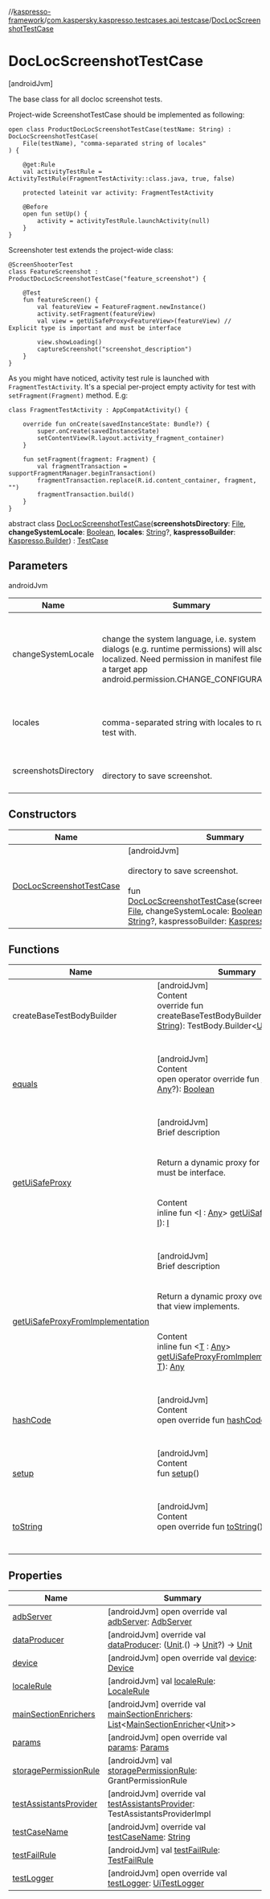 //[kaspresso-framework](../../index.md)/[com.kaspersky.kaspresso.testcases.api.testcase](../index.md)/[DocLocScreenshotTestCase](index.md)



# DocLocScreenshotTestCase  
 [androidJvm] 



The base class for all docloc screenshot tests.



Project-wide ScreenshotTestCase should be implemented as following:

    open class ProductDocLocScreenshotTestCase(testName: String) : DocLocScreenshotTestCase(  
        File(testName), "comma-separated string of locales"  
    ) {  
  
        @get:Rule  
        val activityTestRule = ActivityTestRule(FragmentTestActivity::class.java, true, false)  
  
        protected lateinit var activity: FragmentTestActivity  
  
        @Before  
        open fun setUp() {  
            activity = activityTestRule.launchActivity(null)  
        }  
    }

Screenshoter test extends the project-wide class:

    @ScreenShooterTest  
    class FeatureScreenshot : ProductDocLocScreenshotTestCase("feature_screenshot") {  
  
        @Test  
        fun featureScreen() {  
            val featureView = FeatureFragment.newInstance()  
            activity.setFragment(featureView)  
            val view = getUiSafeProxy<FeatureView>(featureView) // Explicit type is important and must be interface  
  
            view.showLoading()  
            captureScreenshot("screenshot_description")  
        }  
    }

As you might have noticed, activity test rule is launched with ``FragmentTestActivity``. It's a special per-project empty activity for test with ``setFragment(Fragment)`` method. E.g:

    class FragmentTestActivity : AppCompatActivity() {  
  
        override fun onCreate(savedInstanceState: Bundle?) {  
            super.onCreate(savedInstanceState)  
            setContentView(R.layout.activity_fragment_container)  
        }  
  
        fun setFragment(fragment: Fragment) {  
            val fragmentTransaction = supportFragmentManager.beginTransaction()  
            fragmentTransaction.replace(R.id.content_container, fragment, "")  
            fragmentTransaction.build()  
        }  
    }

abstract class [DocLocScreenshotTestCase](index.md)(**screenshotsDirectory**: [File](https://developer.android.com/reference/kotlin/java/io/File.html), **changeSystemLocale**: [Boolean](https://kotlinlang.org/api/latest/jvm/stdlib/kotlin/-boolean/index.html), **locales**: [String](https://kotlinlang.org/api/latest/jvm/stdlib/kotlin/-string/index.html)?, **kaspressoBuilder**: [Kaspresso.Builder](../../com.kaspersky.kaspresso.kaspresso/-kaspresso/-builder/index.md)) : [TestCase](../-test-case/index.md)   


## Parameters  
  
androidJvm  
  
|  Name|  Summary| 
|---|---|
| changeSystemLocale| <br><br>change the system language, i.e. system dialogs (e.g. runtime permissions) will also be localized.     Need permission in manifest file for a target app android.permission.CHANGE_CONFIGURATION<br><br>
| locales| <br><br>comma-separated string with locales to run test with.<br><br>
| screenshotsDirectory| <br><br>directory to save screenshot.<br><br>
  


## Constructors  
  
|  Name|  Summary| 
|---|---|
| [DocLocScreenshotTestCase](-doc-loc-screenshot-test-case.md)|  [androidJvm] <br><br>directory to save screenshot.<br><br>fun [DocLocScreenshotTestCase](-doc-loc-screenshot-test-case.md)(screenshotsDirectory: [File](https://developer.android.com/reference/kotlin/java/io/File.html), changeSystemLocale: [Boolean](https://kotlinlang.org/api/latest/jvm/stdlib/kotlin/-boolean/index.html), locales: [String](https://kotlinlang.org/api/latest/jvm/stdlib/kotlin/-string/index.html)?, kaspressoBuilder: [Kaspresso.Builder](../../com.kaspersky.kaspresso.kaspresso/-kaspresso/-builder/index.md))   <br>


## Functions  
  
|  Name|  Summary| 
|---|---|
| createBaseTestBodyBuilder| [androidJvm]  <br>Content  <br>override fun createBaseTestBodyBuilder(testName: [String](https://kotlinlang.org/api/latest/jvm/stdlib/kotlin/-string/index.html)): TestBody.Builder<[Unit](https://kotlinlang.org/api/latest/jvm/stdlib/kotlin/-unit/index.html), [Unit](https://kotlinlang.org/api/latest/jvm/stdlib/kotlin/-unit/index.html)>  <br><br><br>
| [equals](https://kotlinlang.org/api/latest/jvm/stdlib/kotlin/-any/equals.html)| [androidJvm]  <br>Content  <br>open operator override fun [equals](https://kotlinlang.org/api/latest/jvm/stdlib/kotlin/-any/equals.html)(other: [Any](https://kotlinlang.org/api/latest/jvm/stdlib/kotlin/-any/index.html)?): [Boolean](https://kotlinlang.org/api/latest/jvm/stdlib/kotlin/-boolean/index.html)  <br><br><br>
| [getUiSafeProxy](get-ui-safe-proxy.md)| [androidJvm]  <br>Brief description  <br><br><br>Return a dynamic proxy for a given view. [I](get-ui-safe-proxy.md) must be interface.<br><br>  <br>Content  <br>inline fun <[I](get-ui-safe-proxy.md) : [Any](https://kotlinlang.org/api/latest/jvm/stdlib/kotlin/-any/index.html)> [getUiSafeProxy](get-ui-safe-proxy.md)(view: [I](get-ui-safe-proxy.md)): [I](get-ui-safe-proxy.md)  <br><br><br>
| [getUiSafeProxyFromImplementation](get-ui-safe-proxy-from-implementation.md)| [androidJvm]  <br>Brief description  <br><br><br>Return a dynamic proxy over all interfaces that view implements.<br><br>  <br>Content  <br>inline fun <[T](get-ui-safe-proxy-from-implementation.md) : [Any](https://kotlinlang.org/api/latest/jvm/stdlib/kotlin/-any/index.html)> [getUiSafeProxyFromImplementation](get-ui-safe-proxy-from-implementation.md)(view: [T](get-ui-safe-proxy-from-implementation.md)): [Any](https://kotlinlang.org/api/latest/jvm/stdlib/kotlin/-any/index.html)  <br><br><br>
| [hashCode](https://kotlinlang.org/api/latest/jvm/stdlib/kotlin/-any/hash-code.html)| [androidJvm]  <br>Content  <br>open override fun [hashCode](https://kotlinlang.org/api/latest/jvm/stdlib/kotlin/-any/hash-code.html)(): [Int](https://kotlinlang.org/api/latest/jvm/stdlib/kotlin/-int/index.html)  <br><br><br>
| [setup](setup.md)| [androidJvm]  <br>Content  <br>fun [setup](setup.md)()  <br><br><br>
| [toString](https://kotlinlang.org/api/latest/jvm/stdlib/kotlin/-any/to-string.html)| [androidJvm]  <br>Content  <br>open override fun [toString](https://kotlinlang.org/api/latest/jvm/stdlib/kotlin/-any/to-string.html)(): [String](https://kotlinlang.org/api/latest/jvm/stdlib/kotlin/-string/index.html)  <br><br><br>


## Properties  
  
|  Name|  Summary| 
|---|---|
| [adbServer](index.md#com.kaspersky.kaspresso.testcases.api.testcase/DocLocScreenshotTestCase/adbServer/#/PointingToDeclaration/)|  [androidJvm] open override val [adbServer](index.md#com.kaspersky.kaspresso.testcases.api.testcase/DocLocScreenshotTestCase/adbServer/#/PointingToDeclaration/): [AdbServer](../../com.kaspersky.kaspresso.device.server/-adb-server/index.md)   <br>
| [dataProducer](index.md#com.kaspersky.kaspresso.testcases.api.testcase/DocLocScreenshotTestCase/dataProducer/#/PointingToDeclaration/)|  [androidJvm] override val [dataProducer](index.md#com.kaspersky.kaspresso.testcases.api.testcase/DocLocScreenshotTestCase/dataProducer/#/PointingToDeclaration/): ([Unit](https://kotlinlang.org/api/latest/jvm/stdlib/kotlin/-unit/index.html).() -> [Unit](https://kotlinlang.org/api/latest/jvm/stdlib/kotlin/-unit/index.html)?) -> [Unit](https://kotlinlang.org/api/latest/jvm/stdlib/kotlin/-unit/index.html)   <br>
| [device](index.md#com.kaspersky.kaspresso.testcases.api.testcase/DocLocScreenshotTestCase/device/#/PointingToDeclaration/)|  [androidJvm] open override val [device](index.md#com.kaspersky.kaspresso.testcases.api.testcase/DocLocScreenshotTestCase/device/#/PointingToDeclaration/): [Device](../../com.kaspersky.kaspresso.device/-device/index.md)   <br>
| [localeRule](index.md#com.kaspersky.kaspresso.testcases.api.testcase/DocLocScreenshotTestCase/localeRule/#/PointingToDeclaration/)|  [androidJvm] val [localeRule](index.md#com.kaspersky.kaspresso.testcases.api.testcase/DocLocScreenshotTestCase/localeRule/#/PointingToDeclaration/): [LocaleRule](../../com.kaspersky.kaspresso.docloc.rule/-locale-rule/index.md)   <br>
| [mainSectionEnrichers](index.md#com.kaspersky.kaspresso.testcases.api.testcase/DocLocScreenshotTestCase/mainSectionEnrichers/#/PointingToDeclaration/)|  [androidJvm] override val [mainSectionEnrichers](index.md#com.kaspersky.kaspresso.testcases.api.testcase/DocLocScreenshotTestCase/mainSectionEnrichers/#/PointingToDeclaration/): [List](https://kotlinlang.org/api/latest/jvm/stdlib/kotlin.collections/-list/index.html)<[MainSectionEnricher](../../com.kaspersky.kaspresso.enricher/-main-section-enricher/index.md)<[Unit](https://kotlinlang.org/api/latest/jvm/stdlib/kotlin/-unit/index.html)>>   <br>
| [params](index.md#com.kaspersky.kaspresso.testcases.api.testcase/DocLocScreenshotTestCase/params/#/PointingToDeclaration/)|  [androidJvm] open override val [params](index.md#com.kaspersky.kaspresso.testcases.api.testcase/DocLocScreenshotTestCase/params/#/PointingToDeclaration/): [Params](../../com.kaspersky.kaspresso.params/-params/index.md)   <br>
| [storagePermissionRule](index.md#com.kaspersky.kaspresso.testcases.api.testcase/DocLocScreenshotTestCase/storagePermissionRule/#/PointingToDeclaration/)|  [androidJvm] val [storagePermissionRule](index.md#com.kaspersky.kaspresso.testcases.api.testcase/DocLocScreenshotTestCase/storagePermissionRule/#/PointingToDeclaration/): GrantPermissionRule   <br>
| [testAssistantsProvider](index.md#com.kaspersky.kaspresso.testcases.api.testcase/DocLocScreenshotTestCase/testAssistantsProvider/#/PointingToDeclaration/)|  [androidJvm] override val [testAssistantsProvider](index.md#com.kaspersky.kaspresso.testcases.api.testcase/DocLocScreenshotTestCase/testAssistantsProvider/#/PointingToDeclaration/): TestAssistantsProviderImpl   <br>
| [testCaseName](index.md#com.kaspersky.kaspresso.testcases.api.testcase/DocLocScreenshotTestCase/testCaseName/#/PointingToDeclaration/)|  [androidJvm] override val [testCaseName](index.md#com.kaspersky.kaspresso.testcases.api.testcase/DocLocScreenshotTestCase/testCaseName/#/PointingToDeclaration/): [String](https://kotlinlang.org/api/latest/jvm/stdlib/kotlin/-string/index.html)   <br>
| [testFailRule](index.md#com.kaspersky.kaspresso.testcases.api.testcase/DocLocScreenshotTestCase/testFailRule/#/PointingToDeclaration/)|  [androidJvm] val [testFailRule](index.md#com.kaspersky.kaspresso.testcases.api.testcase/DocLocScreenshotTestCase/testFailRule/#/PointingToDeclaration/): [TestFailRule](../../com.kaspersky.kaspresso.docloc.rule/-test-fail-rule/index.md)   <br>
| [testLogger](index.md#com.kaspersky.kaspresso.testcases.api.testcase/DocLocScreenshotTestCase/testLogger/#/PointingToDeclaration/)|  [androidJvm] open override val [testLogger](index.md#com.kaspersky.kaspresso.testcases.api.testcase/DocLocScreenshotTestCase/testLogger/#/PointingToDeclaration/): [UiTestLogger](../../com.kaspersky.kaspresso.logger/-ui-test-logger/index.md)   <br>

